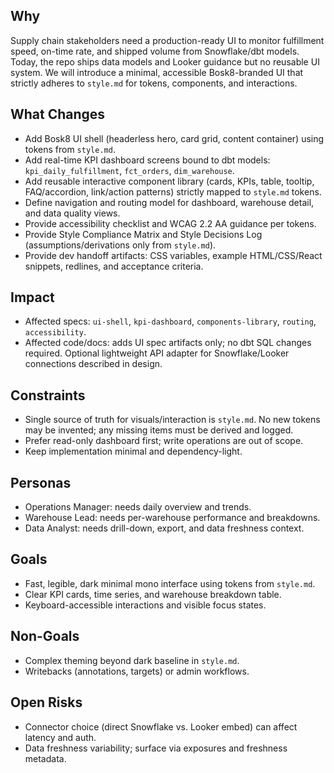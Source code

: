 ## Why
Supply chain stakeholders need a production-ready UI to monitor fulfillment speed, on-time rate, and shipped volume from Snowflake/dbt models. Today, the repo ships data models and Looker guidance but no reusable UI system. We will introduce a minimal, accessible Bosk8-branded UI that strictly adheres to `style.md` for tokens, components, and interactions.

## What Changes
- Add Bosk8 UI shell (headerless hero, card grid, content container) using tokens from `style.md`.
- Add real-time KPI dashboard screens bound to dbt models: `kpi_daily_fulfillment`, `fct_orders`, `dim_warehouse`.
- Add reusable interactive component library (cards, KPIs, table, tooltip, FAQ/accordion, link/action patterns) strictly mapped to `style.md` tokens.
- Define navigation and routing model for dashboard, warehouse detail, and data quality views.
- Provide accessibility checklist and WCAG 2.2 AA guidance per tokens.
- Provide Style Compliance Matrix and Style Decisions Log (assumptions/derivations only from `style.md`).
- Provide dev handoff artifacts: CSS variables, example HTML/CSS/React snippets, redlines, and acceptance criteria.

## Impact
- Affected specs: `ui-shell`, `kpi-dashboard`, `components-library`, `routing`, `accessibility`.
- Affected code/docs: adds UI spec artifacts only; no dbt SQL changes required. Optional lightweight API adapter for Snowflake/Looker connections described in design.

## Constraints
- Single source of truth for visuals/interaction is `style.md`. No new tokens may be invented; any missing items must be derived and logged.
- Prefer read-only dashboard first; write operations are out of scope.
- Keep implementation minimal and dependency-light.

## Personas
- Operations Manager: needs daily overview and trends.
- Warehouse Lead: needs per-warehouse performance and breakdowns.
- Data Analyst: needs drill-down, export, and data freshness context.

## Goals
- Fast, legible, dark minimal mono interface using tokens from `style.md`.
- Clear KPI cards, time series, and warehouse breakdown table.
- Keyboard-accessible interactions and visible focus states.

## Non-Goals
- Complex theming beyond dark baseline in `style.md`.
- Writebacks (annotations, targets) or admin workflows.

## Open Risks
- Connector choice (direct Snowflake vs. Looker embed) can affect latency and auth.
- Data freshness variability; surface via exposures and freshness metadata.


